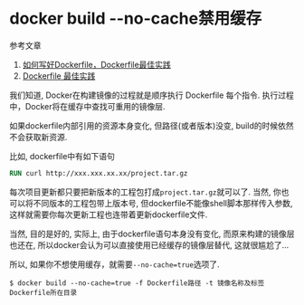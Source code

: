 # docker build --no-cache禁用缓存

参考文章

1. [如何写好Dockerfile，Dockerfile最佳实践]()
2. [Dockerfile 最佳实践](https://my.oschina.net/u/2612999/blog/1036388)

我们知道, Docker在构建镜像的过程就是顺序执行 Dockerfile 每个指令. 执行过程中，Docker将在缓存中查找可重用的镜像层.

如果dockerfile内部引用的资源本身变化, 但路径(或者版本)没变, build的时候依然不会获取新资源.

比如, dockerfile中有如下语句

```dockerfile
RUN curl http://xxx.xxx.xx.xx/project.tar.gz
```

每次项目更新都只要把新版本的工程包打成`project.tar.gz`就可以了. 当然, 你也可以将不同版本的工程包带上版本号, 但dockerfile不能像shell脚本那样传入参数, 这样就需要你每次更新工程也连带着更新dockerfile文件.

当然, 目的是好的, 实际上, 由于dockerfile语句本身没有变化, 而原来构建的镜像层也还在, 所以docker会认为可以直接使用已经缓存的镜像层替代, 这就很尴尬了...

所以, 如果你不想使用缓存，就需要`--no-cache=true`选项了.

```
$ docker build --no-cache=true -f Dockerfile路径 -t 镜像名称及标签 Dockerfile所在目录
```
